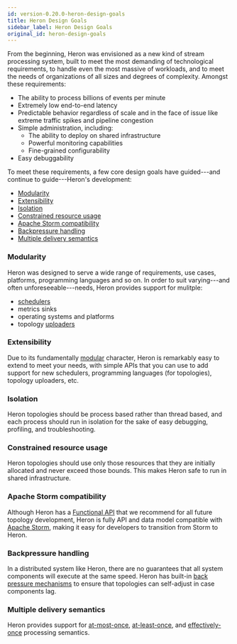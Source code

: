 ```yaml
---
id: version-0.20.0-heron-design-goals
title: Heron Design Goals
sidebar_label: Heron Design Goals
original_id: heron-design-goals
---
```

<!--
    Licensed to the Apache Software Foundation (ASF) under one
    or more contributor license agreements.  See the NOTICE file
    distributed with this work for additional information
    regarding copyright ownership.  The ASF licenses this file
    to you under the Apache License, Version 2.0 (the
    "License"); you may not use this file except in compliance
    with the License.  You may obtain a copy of the License at
      http://www.apache.org/licenses/LICENSE-2.0
    Unless required by applicable law or agreed to in writing,
    software distributed under the License is distributed on an
    "AS IS" BASIS, WITHOUT WARRANTIES OR CONDITIONS OF ANY
    KIND, either express or implied.  See the License for the
    specific language governing permissions and limitations
    under the License.
-->

From the beginning, Heron was envisioned as a new kind of stream processing
system, built to meet the most demanding of technological requirements, to
handle even the most massive of workloads, and to meet the needs of organizations
of all sizes and degrees of complexity. Amongst these requirements:

* The ability to process billions of events per minute
* Extremely low end-to-end latency
* Predictable behavior regardless of scale and in the face of issue like extreme traffic spikes and pipeline congestion
* Simple administration, including:
  * The ability to deploy on shared infrastructure
  * Powerful monitoring capabilities
  * Fine-grained configurability
* Easy debuggability

To meet these requirements, a few core design goals have guided---and continue to
guide---Heron's development:

* [Modularity](#modularity)
* [Extensibility](#extensibility)
* [Isolation](#isolation)
* [Constrained resource usage](#constrained-resource-usage)
* [Apache Storm compatibility](#apache-storm-compatibility)
* [Backpressure handling](#backpressure-handling)
* [Multiple delivery semantics](#multiple-delivery-semantics)

### Modularity

Heron was designed to serve a wide range of requirements, use cases, platforms,
programming languages and so on. In order to suit varying---and often
unforeseeable---needs, Heron provides support for mulitple:

* [schedulers](heron-architecture#schedulers)
* metrics sinks
* operating systems and platforms
* topology [uploaders](heron-architecture#uploaders)

### Extensibility

Due to its fundamentally [modular](#modularity) character, Heron is remarkably
easy to extend to meet your needs, with simple APIs that you can use to add
support for new schedulers, programming languages (for topologies), topology
uploaders, etc.

### Isolation

Heron topologies should be process based rather than
thread based, and each process should run in isolation for the sake of easy
debugging, profiling, and troubleshooting.

### Constrained resource usage

Heron topologies should use only those resources that they are
initially allocated and never exceed those bounds. This makes Heron safe to run
in shared infrastructure.

### Apache Storm compatibility

Although Heron has a [Functional API](topology-development-streamlet-api)
that we recommend for all future topology development, Heron is fully API and
data model compatible with [Apache Storm](http://storm.apache.org), making it
easy for developers to transition from Storm to Heron.

### Backpressure handling

In a distributed system like Heron, there are no guarantees that all system
components will execute at the same speed. Heron has built-in [back pressure
mechanisms](heron-architecture#stream-manager) to ensure that topologies can
self-adjust in case components lag.

### Multiple delivery semantics

Heron provides support for
[at-most-once](heron-delivery-semantics#available-semantics),
[at-least-once](heron-delivery-semantics#available-semantics), and
[effectively-once](heron-delivery-semantics#available-semantics) processing
semantics.
